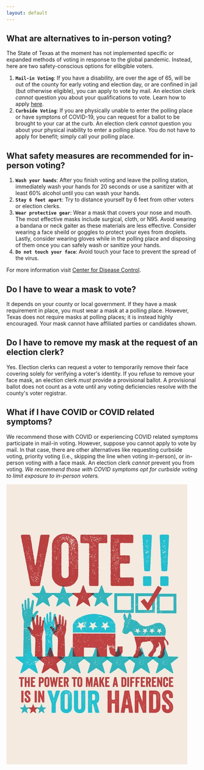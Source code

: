 ```yaml
---
layout: default
---
```

## What are alternatives to in-person voting? 
The State of Texas at the moment has not implemented specific or expanded methods of voting in response to the global pandemic. Instead, here are two safety-conscious options for elibgible voters. 
<br/>
1. **`Mail-in Voting`**: If you have a disability, are over the age of 65, will be out of the county for early voting and election day, or are confined in jail (but otherwise eligible), you can apply to vote by mail. An election clerk _cannot_ question you about your qualifications to vote. Learn how to apply [here](https://www.sos.texas.gov/elections/voter/reqabbm.shtml).
2. **`Curbside Voting`**: If you are physically unable to enter the polling place or have symptons of COVID-19, you can request for a ballot to be brought to your car at the curb. An election clerk _cannot_ question you about your physical inability to enter a polling place. You do not have to apply for benefit; simply call your polling place. 

## What safety measures are recommended for in-person voting?
1. **`Wash your hands`**: After you finish voting and leave the polling station, immediately wash your hands for 20 seconds or use a sanitizer with at least 60% alcohol until you can wash your hands.
2. **`Stay 6 feet apart`**: Try to distance yourself by 6 feet from other voters or election clerks. 
3. **`Wear protective gear`**: Wear a mask that covers your nose and mouth. The most effective masks include surgical, cloth, or N95. Avoid wearing a bandana or neck gaiter as these materials are less effective. Consider wearing a face sheild or goggles to protect your eyes from droplets. Lastly, consider wearing gloves while in the polling place and disposing of them once you can safely wash or sanitize your hands. 
4. **`Do not touch your face`**: Avoid touch your face to prevent the spread of the virus. 

For more information visit [Center for Disease Control](https://www.cdc.gov/coronavirus/2019-ncov/your-health/need-to-know.html).
<br/>

## Do I have to wear a mask to vote? 
It depends on your county or local government. If they have a mask requirement in place, you must wear a mask at a polling place. However, Texas does not require masks at polling places; it is instead highly encouraged. Your mask cannot have affiliated parties or candidates shown. 
<br/>

## Do I have to remove my mask at the request of an election clerk?
Yes. Election clerks can request a voter to temporarily remove their face covering solely for verifying a voter's identity. If you refuse to remove your face mask, an election clerk _must_ provide a provisional ballot. A provisional ballot does not count as a vote until any voting deficiencies resolve with the county's voter registrar. 
<br/> 

## What if I have COVID or COVID related symptoms? 
We recommend those with COVID or experiencing COVID related symptoms participate in mail-in voting. However, suppose you cannot apply to vote by mail. In that case, there are other alternatives like requesting curbside voting, priority voting (i.e., skipping the line when voting in-person), or in-person voting with a face mask. An election clerk _cannot_ prevent you from voting. _We recommend those with COVID symptoms opt for curbside voting to limit exposure to in-person voters._

![img2](img2.jpg)
